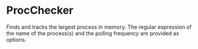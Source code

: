 # ProcChecker
Finds and tracks the largest process in memory. The regular expression of the name of the process(s) and the polling frequency are provided as options.
